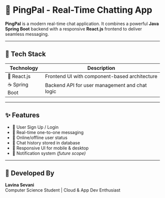 # 📱 PingPal - Real-Time Chatting App

**PingPal** is a modern real-time chat application. It combines a powerful **Java Spring Boot** backend with a responsive **React.js** frontend to deliver seamless messaging.

---

## 🚀 Tech Stack

| Technology     | Description                                     |
|----------------|-------------------------------------------------|
| 🧠 React.js     | Frontend UI with component-based architecture   |
| ☕ Spring Boot  | Backend API for user management and chat logic  |

---

## ✨ Features

- 🔐 User Sign Up / Login  
- 💬 Real-time one-to-one messaging  
- 📶 Online/offline user status  
- 🧾 Chat history stored in database  
- 🎨 Responsive UI for mobile & desktop  
- 🔔 Notification system *(future scope)*

---

## 🤝 Developed By

**Lavina Sevani**  
Computer Science Student | Cloud & App Dev Enthusiast  

